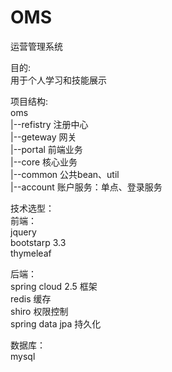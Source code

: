 # OMS
运营管理系统

目的:  
用于个人学习和技能展示

项目结构:  
oms  
|--refistry 注册中心  
|--geteway 网关  
|--portal 前端业务  
|--core 核心业务  
|--common 公共bean、util  
|--account 账户服务：单点、登录服务


技术选型：  
前端：  
 jquery  
 bootstarp 3.3  
 thymeleaf
 
后端：  
spring cloud 2.5 框架  
redis  缓存  
shiro  权限控制  
spring data jpa 持久化

数据库：  
mysql